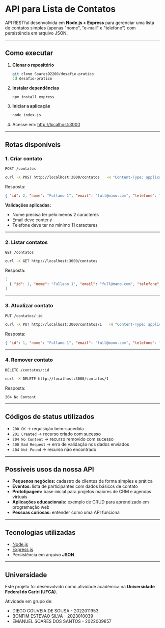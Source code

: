 # API para Lista de Contatos

API RESTful desenvolvida em **Node.js + Express** para gerenciar uma lista de contatos simples (apenas "nome", "e-mail" e "telefone") com persistência em arquivo JSON.

---

## Como executar

1. **Clonar o repositório**
   ```bash
   git clone Soares92200/desafio-pratico
   cd desafio-pratico
   ```

2. **Instalar dependências**
   ```bash
   npm install express
   ```

3. **Iniciar a aplicação**
   ```bash
   node index.js
   ```

4. Acesse em: [http://localhost:3000](http://localhost:3000)

---

## Rotas disponíveis

### 1. Criar contato
`POST /contatos`

```bash
curl -X POST http://localhost:3000/contatos   -H "Content-Type: application/json"   -d '{"nome":"Fullano 1","email":"full@mano.com","telefone":"(12) 123456-7890"}'
```

Resposta:
```json
{ "id": 2, "nome": "Fullano 1", "email": "full@mano.com", "telefone": "(12) 123456-7890" }
```

**Validações aplicadas:**
- Nome precisa ter pelo menos 2 caracteres
- Email deve conter `@`
- Telefone deve ter no mínimo 11 caracteres

---

### 2. Listar contatos
`GET /contatos`

```bash
curl -X GET http://localhost:3000/contatos
```

Resposta:
```json
[
  { "id": 1, "nome": "Fullano 1", "email": "full@mano.com", "telefone": "(12) 12345-6789" }
]
```

---

### 3. Atualizar contato
`PUT /contatos/:id`

```bash
curl -X PUT http://localhost:3000/contatos/1   -H "Content-Type: application/json"   -d '{"telefone":"(12) 98765-4321"}'
```

Resposta:
```json
{ "id": 1, "nome": "Fullano 1", "email": "full@mano.com", "telefone": "(12) 98765-4321" }
```

---

### 4. Remover contato
`DELETE /contatos/:id`

```bash
curl -X DELETE http://localhost:3000/contatos/1
```

Resposta:
```
204 No Content
```

---

## Códigos de status utilizados

- `200 OK` → requisição bem-sucedida  
- `201 Created` → recurso criado com sucesso  
- `204 No Content` → recurso removido com sucesso  
- `400 Bad Request` → erro de validação nos dados enviados  
- `404 Not Found` → recurso não encontrado  

---

## Possíveis usos da nossa API

- **Pequenos negócios:** cadastro de clientes de forma simples e prática  
- **Eventos:** lista de participantes com dados básicos de contato  
- **Prototipagem:** base inicial para projetos maiores de CRM e agendas virtuais  
- **Aplicações educacionais:** exemplo de CRUD para aprendizado em programação web  
- **Pessoas curiosas:** entender como uma API funciona

---

## Tecnologias utilizadas

- [Node.js](https://nodejs.org/)  
- [Express.js](https://expressjs.com/)  
- Persistência em arquivo **JSON**

---
  
## Universidade
Este projeto foi desenvolvido como atividade acadêmica na **Universidade Federal do Cariri (UFCA)**.

Atividade em grupo de:
- DIEGO GOUVEIA DE SOUSA - 2022011953
- BONFIM ESTEVAO SILVA - 2023010039
- EMANUEL SOARES DOS SANTOS - 2022009857


